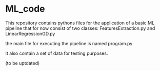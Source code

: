 # ML_code

This repository contains pythons files for the application of a basic ML pipeline that for now consist of two classes:
FeaturesExtraction.py and LinearRegressionGD.py

the main file for executing the pipeline is named program.py

It also contain a set of data for testing purposes.

(to be uptdated)
